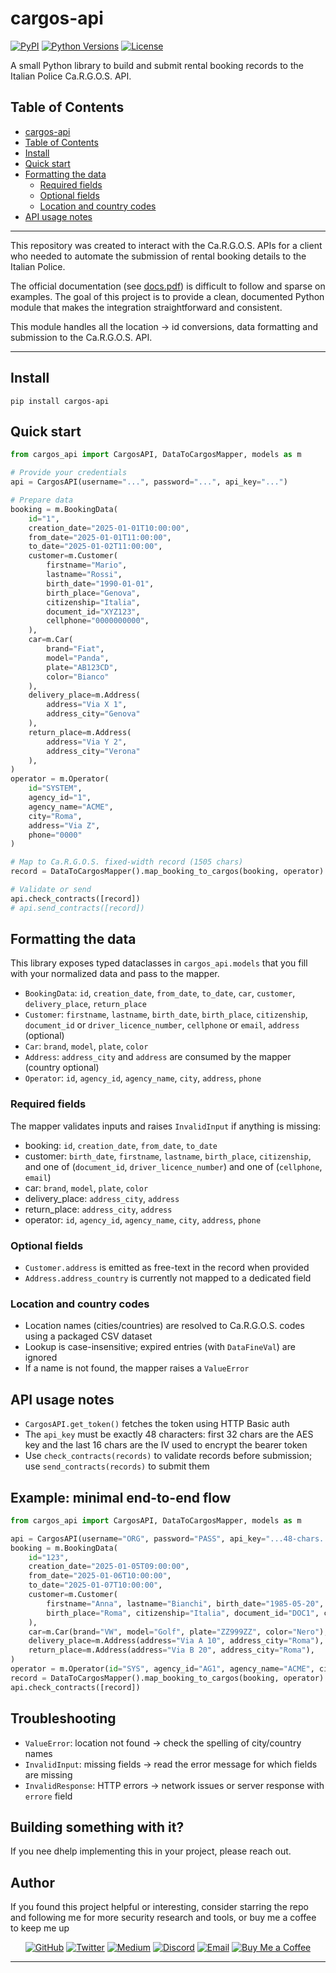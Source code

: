 # cargos-api


[![PyPI](https://img.shields.io/pypi/v/cargos-api.svg)](https://pypi.org/project/cargos-api/) [![Python Versions](https://img.shields.io/pypi/pyversions/cargos-api.svg)](https://pypi.org/project/cargos-api/) [![License](https://img.shields.io/pypi/l/cargos-api.svg)](#license)


A small Python library to build and submit rental booking records to the Italian Police Ca.R.G.O.S. API.

## Table of Contents
- [cargos-api](#cargos-api)
- [Table of Contents](#table-of-contents)
- [Install](#install)
- [Quick start](#quick-start)
- [Formatting the data](#formatting-the-data)
  - [Required fields](#required-fields)
  - [Optional fields](#optional-fields)
  - [Location and country codes](#location-and-country-codes)
- [API usage notes](#api-usage-notes)

---

This repository was created to interact with the Ca.R.G.O.S. APIs for a client who needed to automate the submission of rental booking details to the Italian Police.

The official documentation (see [docs.pdf](./docs/docs.pdf)) is difficult to follow and sparse on examples. The goal of this project is to provide a clean, documented Python module that makes the integration straightforward and consistent.

This module handles all the location -> id conversions, data formatting and submission to the Ca.R.G.O.S. API.

---

## Install

```
pip install cargos-api
```

## Quick start

```python
from cargos_api import CargosAPI, DataToCargosMapper, models as m

# Provide your credentials
api = CargosAPI(username="...", password="...", api_key="...")

# Prepare data
booking = m.BookingData(
    id="1",
    creation_date="2025-01-01T10:00:00",
    from_date="2025-01-01T11:00:00",
    to_date="2025-01-02T11:00:00",
    customer=m.Customer(
        firstname="Mario",
        lastname="Rossi",
        birth_date="1990-01-01",
        birth_place="Genova",
        citizenship="Italia",
        document_id="XYZ123",
        cellphone="0000000000",
    ),
    car=m.Car(
        brand="Fiat",
        model="Panda",
        plate="AB123CD",
        color="Bianco"
    ),
    delivery_place=m.Address(
        address="Via X 1",
        address_city="Genova"
    ),
    return_place=m.Address(
        address="Via Y 2",
        address_city="Verona"
    ),
)
operator = m.Operator(
    id="SYSTEM",
    agency_id="1",
    agency_name="ACME",
    city="Roma",
    address="Via Z",
    phone="0000"
)

# Map to Ca.R.G.O.S. fixed-width record (1505 chars)
record = DataToCargosMapper().map_booking_to_cargos(booking, operator)

# Validate or send
api.check_contracts([record])
# api.send_contracts([record])
```

## Formatting the data

This library exposes typed dataclasses in `cargos_api.models` that you fill with your normalized data and pass to the mapper.

- `BookingData`: `id`, `creation_date`, `from_date`, `to_date`, `car`, `customer`, `delivery_place`, `return_place`
- `Customer`: `firstname`, `lastname`, `birth_date`, `birth_place`, `citizenship`, `document_id` or `driver_licence_number`, `cellphone` or `email`, `address` (optional)
- `Car`: `brand`, `model`, `plate`, `color`
- `Address`: `address_city` and `address` are consumed by the mapper (country optional)
- `Operator`: `id`, `agency_id`, `agency_name`, `city`, `address`, `phone`

### Required fields
The mapper validates inputs and raises `InvalidInput` if anything is missing:
- booking: `id`, `creation_date`, `from_date`, `to_date`
- customer: `birth_date`, `firstname`, `lastname`, `birth_place`, `citizenship`, and one of (`document_id`, `driver_licence_number`) and one of (`cellphone`, `email`)
- car: `brand`, `model`, `plate`, `color`
- delivery_place: `address_city`, `address`
- return_place: `address_city`, `address`
- operator: `id`, `agency_id`, `agency_name`, `city`, `address`, `phone`

### Optional fields
- `Customer.address` is emitted as free-text in the record when provided
- `Address.address_country` is currently not mapped to a dedicated field

### Location and country codes
- Location names (cities/countries) are resolved to Ca.R.G.O.S. codes using a packaged CSV dataset
- Lookup is case-insensitive; expired entries (with `DataFineVal`) are ignored
- If a name is not found, the mapper raises a `ValueError`

## API usage notes
- `CargosAPI.get_token()` fetches the token using HTTP Basic auth
- The `api_key` must be exactly 48 characters: first 32 chars are the AES key and the last 16 chars are the IV used to encrypt the bearer token
- Use `check_contracts(records)` to validate records before submission; use `send_contracts(records)` to submit them

## Example: minimal end-to-end flow
```python
from cargos_api import CargosAPI, DataToCargosMapper, models as m

api = CargosAPI(username="ORG", password="PASS", api_key="...48-chars...")
booking = m.BookingData(
    id="123",
    creation_date="2025-01-05T09:00:00",
    from_date="2025-01-06T10:00:00",
    to_date="2025-01-07T10:00:00",
    customer=m.Customer(
        firstname="Anna", lastname="Bianchi", birth_date="1985-05-20",
        birth_place="Roma", citizenship="Italia", document_id="DOC1", cellphone="333..."
    ),
    car=m.Car(brand="VW", model="Golf", plate="ZZ999ZZ", color="Nero"),
    delivery_place=m.Address(address="Via A 10", address_city="Roma"),
    return_place=m.Address(address="Via B 20", address_city="Roma"),
)
operator = m.Operator(id="SYS", agency_id="AG1", agency_name="ACME", city="Roma", address="Via C 30", phone="06...")
record = DataToCargosMapper().map_booking_to_cargos(booking, operator)
api.check_contracts([record])
```

## Troubleshooting
- `ValueError`: location not found → check the spelling of city/country names
- `InvalidInput`: missing fields → read the error message for which fields are missing
- `InvalidResponse`: HTTP errors → network issues or server response with `errore` field

## Building something with it?
If you nee dhelp implementing this in your project, please reach out.


## Author

If you found this project helpful or interesting, consider starring the repo and following me for more security research and tools, or buy me a coffee to keep me up

<p align="center">
  <a href="https://github.com/GlizzyKingDreko"><img src="https://img.shields.io/badge/GitHub-100000?style=for-the-badge&logo=github&logoColor=white" alt="GitHub"></a>
  <a href="https://twitter.com/GlizzyKingDreko"><img src="https://img.shields.io/badge/Twitter-1DA1F2?style=for-the-badge&logo=twitter&logoColor=white" alt="Twitter"></a>
  <a href="https://medium.com/@GlizzyKingDreko"><img src="https://img.shields.io/badge/Medium-12100E?style=for-the-badge&logo=medium&logoColor=white" alt="Medium"></a>
  <a href="https://discord.com/users/GlizzyKingDreko"><img src="https://img.shields.io/badge/Discord-7289DA?style=for-the-badge&logo=discord&logoColor=white" alt="Discord"></a>
  <a href="mailto:glizzykingdreko@protonmail.com"><img src="https://img.shields.io/badge/ProtonMail-8B89CC?style=for-the-badge&logo=protonmail&logoColor=white" alt="Email"></a>
  <a href="https://buymeacoffee.com/glizzykingdreko"><img src="https://img.shields.io/badge/Buy%20Me%20a%20Coffee-yellow?style=for-the-badge&logo=buy-me-a-coffee&logoColor=white" alt="Buy Me a Coffee"></a>
</p>

---
